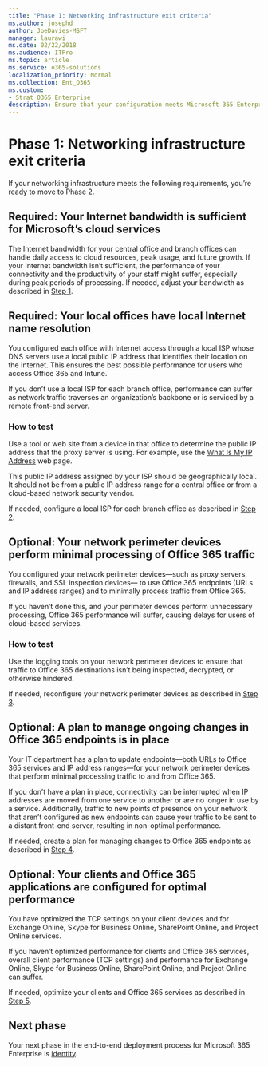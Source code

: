 ```yaml
---
title: "Phase 1: Networking infrastructure exit criteria"
ms.author: josephd
author: JoeDavies-MSFT
manager: laurawi
ms.date: 02/22/2018
ms.audience: ITPro
ms.topic: article
ms.service: o365-solutions
localization_priority: Normal
ms.collection: Ent_O365
ms.custom:
- Strat_O365_Enterprise
description: Ensure that your configuration meets Microsoft 365 Enterprise criteria for networking infrastructure.
---
```


# Phase 1: Networking infrastructure exit criteria

If your networking infrastructure meets the following requirements, you’re ready to move to Phase 2.

<a name="crit-networking-step1"></a>
## Required: Your Internet bandwidth is sufficient for Microsoft’s cloud services

The Internet bandwidth for your central office and branch offices can handle daily access to cloud resources, peak usage, and future growth. If your Internet bandwidth isn’t sufficient, the performance of your connectivity and the productivity of your staff might suffer, especially during peak periods of processing. If needed, adjust your bandwidth as described in [Step 1](networking-provide-bandwidth-cloud-services.md).

<a name="crit-networking-step2"></a>
## Required: Your local offices have local Internet name resolution

You configured each office with Internet access through a local ISP whose DNS servers use a local public IP address that identifies their location on the Internet. This ensures the best possible performance for users who access Office 365 and Intune.

If you don’t use a local ISP for each branch office, performance can suffer as network traffic traverses an organization’s backbone or is serviced by a remote front-end server.

### How to test
Use a tool or web site from a device in that office to determine the public IP address that the proxy server is using. For example, use the [What Is My IP Address](https://www.whatismypublicip.com/) web page.

This public IP address assigned by your ISP should be geographically local. It should not be from a public IP address range for a central office or from a cloud-based network security vendor.

If needed, configure a local ISP for each branch office as described in [Step 2](networking-dns-resolution-same-location.md).

<a name="crit-networking-step3"></a>
## Optional: Your network perimeter devices perform minimal processing of Office 365 traffic

You configured your network perimeter devices—such as proxy servers, firewalls, and SSL inspection devices— to use Office 365 endpoints (URLs and IP address ranges) and to minimally process traffic from Office 365.

If you haven’t done this, and your perimeter devices perform unnecessary processing, Office 365 performance will suffer, causing delays for users of cloud-based services.

### How to test

Use the logging tools on your network perimeter devices to ensure that traffic to Office 365 destinations isn’t being inspected, decrypted, or otherwise hindered.

If needed, reconfigure your network perimeter devices as described in [Step 3](networking-configure-proxies-firewalls.md).

<a name="crit-networking-step4"></a>
## Optional: A plan to manage ongoing changes in Office 365 endpoints is in place

Your IT department has a plan to update endpoints—both URLs to Office 365 services and IP address ranges—for your network perimeter devices that perform minimal processing traffic to and from Office 365.

If you don’t have a plan in place, connectivity can be interrupted when IP addresses are moved from one service to another or are no longer in use by a service. Additionally, traffic to new points of presence on your network that aren’t configured as new endpoints can cause your traffic to be sent to a distant front-end server, resulting in non-optimal performance.

If needed, create a plan for managing changes to Office 365 endpoints as described in [Step 4](networking-implement-endpoint-change-mgmt.md).

<a name="crit-networking-step5"></a>
## Optional: Your clients and Office 365 applications are configured for optimal performance

You have optimized the TCP settings on your client devices and for Exchange Online, Skype for Business Online, SharePoint Online, and Project Online services.

If you haven’t optimized performance for clients and Office 365 services, overall client performance (TCP settings) and performance for Exchange Online, Skype for Business Online, SharePoint Online, and Project Online can suffer.

If needed, optimize your clients and Office 365 services as described in [Step 5](networking-optimize-tcp-performance.md).

## Next phase
Your next phase in the end-to-end deployment process for Microsoft 365 Enterprise is [identity](identity-infrastructure.md).

